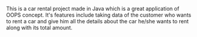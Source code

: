This is a car rental project made in Java which is a great application of OOPS concept.
It's features include taking data of the customer who wants to rent a car and give him all the details about the car he/she wants to rent along with its total amount. 
